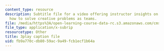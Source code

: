 ```yaml
---
content_type: resource
description: Subtitle file for a video offering instructor insights on teaching students
  how to solve creative problems as teams.
file: /media/https%3A/open-learning-course-data-rc.s3.amazonaws.com/cms-611j-creating-video-games-fall-2014/fb9a770cdb8059ac9a49fcb1ecf1b64a_Y7cMih9O8es.srt
file_type: application/x-subrip
resourcetype: Other
title: 3play caption file
uid: fb9a770c-db80-59ac-9a49-fcb1ecf1b64a
---
```


